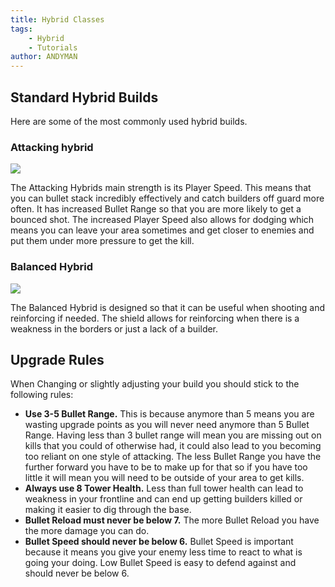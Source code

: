 ```yaml
---
title: Hybrid Classes
tags: 
    - Hybrid
    - Tutorials
author: ANDYMAN
---
```

## Standard Hybrid Builds
Here are some of the most commonly used hybrid builds. 

### Attacking hybrid
<img src="/api/upgrades?build=4848008" />

The Attacking Hybrids main strength is its Player Speed. This means that you can bullet stack incredibly effectively and catch builders off guard more often. It has increased Bullet Range so that you are more likely to get a bounced shot. The increased Player Speed also allows for dodging which means you can leave your area sometimes and get closer to enemies and put them under more pressure to get the kill.

### Balanced Hybrid
<img src="/api/upgrades?build=2738048" />

The Balanced Hybrid is designed so that it can be useful when shooting and reinforcing if needed. The shield allows for reinforcing when there is a weakness in the borders or just a lack of a builder.

## Upgrade Rules
When Changing or slightly adjusting your build you should stick to the following rules:
- **Use 3-5 Bullet Range.** This is because anymore than 5 means you are wasting upgrade points as you will never need anymore than 5 Bullet Range. Having less than 3 bullet range will mean you are missing out on kills that you could of otherwise had, it could also lead to you becoming too reliant on one style of attacking. The less Bullet Range you have the further forward you have to be to make up for that so if you have too little it will mean you will need to be outside of your area to get kills.
- **Always use 8 Tower Health.** Less than full tower health can lead to weakness in your frontline and can end up getting builders killed or making it easier to dig through the base. 
- **Bullet Reload must never be below 7.** The more Bullet Reload you have the more damage you can do. 
- **Bullet Speed should never be below 6.** Bullet Speed is important because it means you give your enemy less time to react to what is going your doing. Low Bullet Speed is easy to defend against and should never be below 6.